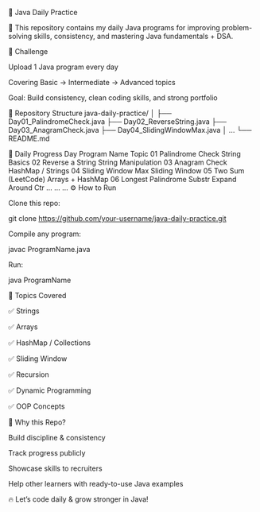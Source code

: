 📘 Java Daily Practice

🚀 This repository contains my daily Java programs for improving problem-solving skills, consistency, and mastering Java fundamentals + DSA.

📅 Challenge

Upload 1 Java program every day

Covering Basic → Intermediate → Advanced topics

Goal: Build consistency, clean coding skills, and strong portfolio

📂 Repository Structure
java-daily-practice/
│
├── Day01_PalindromeCheck.java
├── Day02_ReverseString.java
├── Day03_AnagramCheck.java
├── Day04_SlidingWindowMax.java
│   ...
└── README.md

📝 Daily Progress
Day	Program Name	Topic
01	Palindrome Check	String Basics
02	Reverse a String	String Manipulation
03	Anagram Check	HashMap / Strings
04	Sliding Window Max	Sliding Window
05	Two Sum (LeetCode)	Arrays + HashMap
06	Longest Palindrome Substr	Expand Around Ctr
...	...	...
⚙️ How to Run

Clone this repo:

git clone https://github.com/your-username/java-daily-practice.git


Compile any program:

javac ProgramName.java


Run:

java ProgramName

🎯 Topics Covered

✅ Strings

✅ Arrays

✅ HashMap / Collections

✅ Sliding Window

✅ Recursion

✅ Dynamic Programming

✅ OOP Concepts

🌟 Why this Repo?

Build discipline & consistency

Track progress publicly

Showcase skills to recruiters

Help other learners with ready-to-use Java examples

🔥 Let’s code daily & grow stronger in Java!
